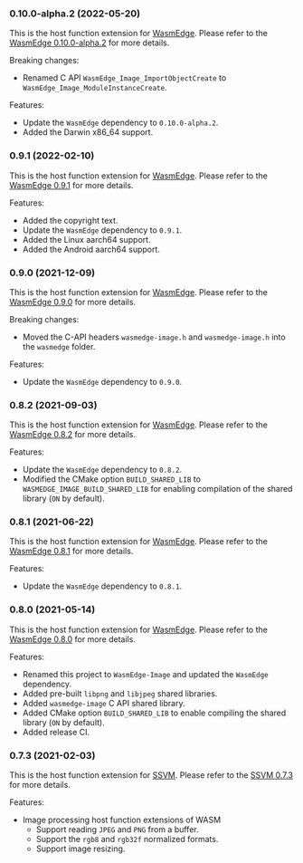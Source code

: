 ### 0.10.0-alpha.2 (2022-05-20)

This is the host function extension for [WasmEdge](https://github.com/WasmEdge/WasmEdge).
Please refer to the [WasmEdge 0.10.0-alpha.2](https://github.com/WasmEdge/WasmEdge/releases/tag/0.10.0-alpha.2) for more details.

Breaking changes:

* Renamed C API `WasmEdge_Image_ImportObjectCreate` to `WasmEdge_Image_ModuleInstanceCreate`.

Features:

* Update the `WasmEdge` dependency to `0.10.0-alpha.2`.
* Added the Darwin x86_64 support.

### 0.9.1 (2022-02-10)

This is the host function extension for [WasmEdge](https://github.com/WasmEdge/WasmEdge).
Please refer to the [WasmEdge 0.9.1](https://github.com/WasmEdge/WasmEdge/releases/tag/0.9.1) for more details.

Features:

* Added the copyright text.
* Update the `WasmEdge` dependency to `0.9.1`.
* Added the Linux aarch64 support.
* Added the Android aarch64 support.

### 0.9.0 (2021-12-09)

This is the host function extension for [WasmEdge](https://github.com/WasmEdge/WasmEdge).
Please refer to the [WasmEdge 0.9.0](https://github.com/WasmEdge/WasmEdge/releases/tag/0.9.0) for more details.

Breaking changes:

* Moved the C-API headers `wasmedge-image.h` and `wasmedge-image.h` into the `wasmedge` folder.

Features:

* Update the `WasmEdge` dependency to `0.9.0`.

### 0.8.2 (2021-09-03)

This is the host function extension for [WasmEdge](https://github.com/WasmEdge/WasmEdge).
Please refer to the [WasmEdge 0.8.2](https://github.com/WasmEdge/WasmEdge/releases/tag/0.8.2) for more details.

Features:

* Update the `WasmEdge` dependency to `0.8.2`.
* Modified the CMake option `BUILD_SHARED_LIB` to `WASMEDGE_IMAGE_BUILD_SHARED_LIB` for enabling compilation of the shared library (`ON` by default).

### 0.8.1 (2021-06-22)

This is the host function extension for [WasmEdge](https://github.com/WasmEdge/WasmEdge).
Please refer to the [WasmEdge 0.8.1](https://github.com/WasmEdge/WasmEdge/releases/tag/0.8.1) for more details.

Features:

* Update the `WasmEdge` dependency to `0.8.1`.

### 0.8.0 (2021-05-14)

This is the host function extension for [WasmEdge](https://github.com/WasmEdge/WasmEdge).
Please refer to the [WasmEdge 0.8.0](https://github.com/WasmEdge/WasmEdge/releases/tag/0.8.0) for more details.

Features:

* Renamed this project to `WasmEdge-Image` and updated the `WasmEdge` dependency.
* Added pre-built `libpng` and `libjpeg` shared libraries.
* Added `wasmedge-image` C API shared library.
* Added CMake option `BUILD_SHARED_LIB` to enable compiling the shared library (`ON` by default).
* Added release CI.

### 0.7.3 (2021-02-03)

This is the host function extension for [SSVM](https://github.com/second-state/SSVM).
Please refer to the [SSVM 0.7.3](https://github.com/second-state/SSVM/releases/tag/0.7.3) for more details.

Features:

* Image processing host function extensions of WASM
  * Support reading `JPEG` and `PNG` from a buffer.
  * Support the `rgb8` and `rgb32f` normalized formats.
  * Support image resizing.
